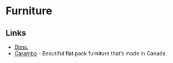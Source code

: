 # Furniture

## Links

- [Dims.](https://www.dimshome.com/)
- [Caramba](https://caramba.store/) - Beautiful flat pack furniture that’s made in Canada.
